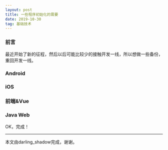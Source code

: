 ```yaml
---
layout: post
title: 一些程序初始化的需要
date: 2019-10-30
tag: 基础技术
---
```


<h3>前言</h3>
最近开始了新的征程，然后以后可能比较少的接触开发一线，所以想做一些备份，重回开发一线。

           
<h3>Android</h3>


<h3>iOS</h3>


<h3>前端&Vue</h3>


<h3>Java Web</h3>



OK，完成！

-------------------------------
本文由darling_shadow完成，谢谢。
 
 
